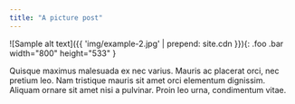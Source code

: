 ```yaml
---
title: "A picture post"
---
```


![Sample alt text]({{ 'img/example-2.jpg' | prepend: site.cdn }}){: .foo .bar width="800" height="533" }

Quisque maximus malesuada ex nec varius. Mauris ac placerat orci, nec pretium leo. Nam tristique mauris sit amet orci elementum dignissim. Aliquam ornare sit amet nisi a pulvinar. Proin leo urna, condimentum vitae.